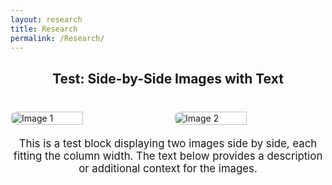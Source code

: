 ```yaml
---
layout: research
title: Research
permalink: /Research/
---
```


<div style="text-align: center; margin-bottom: 40px;">
  <h2>Test: Side-by-Side Images with Text</h2>
</div>

<!-- Images Side by Side -->
<div style="display: flex; justify-content: space-between; gap: 20px; margin-bottom: 20px;">
  <img src="{{ site.url }}{{ site.baseurl }}/images/panorama1.jpg" alt="Image 1" style="width: 48%; border-radius: 10px;">
  <img src="{{ site.url }}{{ site.baseurl }}/images/MS.jpg" alt="Image 2" style="width: 48%; border-radius: 10px;">
</div>

<!-- Text Below Images -->
<div style="text-align: center; margin-top: 20px;">
  <p style="font-size: 1.2em;">
    This is a test block displaying two images side by side, each fitting the column width. 
    The text below provides a description or additional context for the images.
  </p>
</div>
